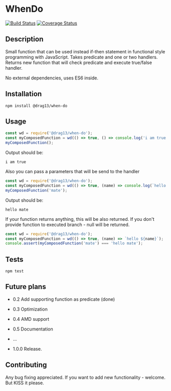 # WhenDo

[![Build Status](https://travis-ci.org/Drag13/WhenDo.svg?branch=dev)](https://travis-ci.org/Drag13/WhenDo)
[![Coverage Status](https://coveralls.io/repos/github/Drag13/WhenDo/badge.svg?branch=coverage)](https://coveralls.io/github/Drag13/WhenDo?branch=coverage)

## Description

Small function that can be used instead if-then statement in functional style programming with JavaScript.
Takes predicate and one or two handlers. Returns new function that will check predicate and execute true/false handler.

No external dependencies, uses ES6 inside.

## Installation

  `npm install @drag13/when-do`

## Usage

``` javascript
const wd = require('@drag13/when-do');
const myComposedFunction = wd(() => true, () => console.log('i am true'));
myComposedFunction();
```

Output should be:

  `i am true`

Also you can pass a parameters that will be send to the handler

``` javascript
const wd = require('@drag13/when-do');
const myComposedFunction = wd(() => true, (name) => console.log(`hello ${name}`));
myComposedFunction('mate');
```

Output should be:

  `hello mate`

If your function returns anything, this will be also returned. If you don't provide function to executed branch - null will be returned.

``` javascript
const wd = require('@drag13/when-do');
const myComposedFunction = wd(() => true, (name) => `hello ${name}`);
console.assert(myComposedFunction('mate') === 'hello mate');
```

## Tests

  `npm test`

## Future plans

* 0.2 Add supporting function as predicate (done)
* 0.3 Optimization
* 0.4 AMD support
* 0.5 Documentation

* ...

* 1.0.0 Release.

## Contributing

Any bug fixing appreciated.
If you want to add new functionality - welcome. But KISS it please.
